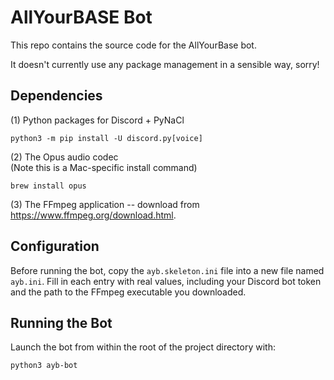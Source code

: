 # AllYourBASE Bot

This repo contains the source code for the AllYourBase bot.

It doesn't currently use any package management in a sensible way, sorry!

## Dependencies

(1) Python packages for Discord + PyNaCl
```
python3 -m pip install -U discord.py[voice]
```

(2) The Opus audio codec<br />
(Note this is a Mac-specific install command)
```
brew install opus
```

(3) The FFmpeg application -- download from https://www.ffmpeg.org/download.html.

## Configuration

Before running the bot, copy the `ayb.skeleton.ini` file into a new file named
`ayb.ini`. Fill in each entry with real values, including your Discord bot token
and the path to the FFmpeg executable you downloaded.

## Running the Bot

Launch the bot from within the root of the project directory with:
```
python3 ayb-bot
```
